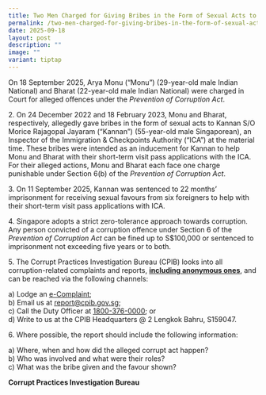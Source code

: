 ```yaml
---
title: Two Men Charged for Giving Bribes in the Form of Sexual Acts to an ICA Officer
permalink: /two-men-charged-for-giving-bribes-in-the-form-of-sexual-acts-to-an-ica-officer/
date: 2025-09-18
layout: post
description: ""
image: ""
variant: tiptap
---
```

<p>On 18 September 2025, Arya Monu (“Monu”) (29-year-old male Indian National)
and Bharat (22-year-old male Indian National) were charged in Court for
alleged offences under the <em>Prevention of Corruption Act</em>.</p>
<p>2. On 24 December 2022 and 18 February 2023, Monu and Bharat, respectively,
allegedly gave bribes in the form of sexual acts to Kannan S/O Morice Rajagopal
Jayaram (“Kannan”) (55-year-old male Singaporean), an Inspector of the
Immigration &amp; Checkpoints Authority (“ICA”) at the material time. These
bribes were intended as an inducement for Kannan to help Monu and Bharat
with their short-term visit pass applications with the ICA. For their alleged
actions, Monu and Bharat each face one charge punishable under Section
6(b) of the <em>Prevention of Corruption Act</em>.</p>
<p>3. On 11 September 2025, Kannan was sentenced to 22 months’ imprisonment
for receiving sexual favours from six foreigners to help with their short-term
visit pass applications with ICA.</p>
<p>4. Singapore adopts a strict zero-tolerance approach towards corruption.
Any person convicted of a corruption offence under Section 6 of the <em>Prevention of Corruption Act</em> can
be fined up to S$100,000 or sentenced to imprisonment not exceeding five
years or to both.</p>
<p>5. The Corrupt Practices Investigation Bureau (CPIB) looks into all corruption-related
complaints and reports, <strong><u>including anonymous ones</u></strong>,
and can be reached via the following channels:</p>
<p>a) Lodge an <a href="https://www.cpib.gov.sg/e-services/e-complaint-for-corrupt-conduct/" rel="noopener nofollow" target="_blank"><u>e-Complaint</u></a>;
<br>b) Email us at <a href="mailto:report@cpib.gov.sg" rel="noopener noreferrer nofollow" target="_blank"><u>report@cpib.gov.sg</u></a>;&nbsp;
<br>c) Call the Duty Officer at <a href="tel:1800-376-0000" rel="noopener noreferrer nofollow" target="_blank"><u>1800-376-0000</u></a>; or
<br>d) Write to us at the CPIB Headquarters @ 2 Lengkok Bahru, S159047.</p>
<p>6. Where possible, the report should include the following information:</p>
<p>a) Where, when and how did the alleged corrupt act happen?
<br>b) Who was involved and what were their roles?
<br>c) What was the bribe given and the favour shown?</p>
<p><strong>Corrupt Practices Investigation Bureau</strong>
</p>